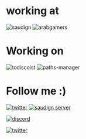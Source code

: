 # working at
![saudign](https://img.shields.io/badge/Admin-SaudiGN-purple)
![arabgamers](https://img.shields.io/badge/Founder-Arab%20gamers-sucess)

# Working on
![todiscoist](https://img.shields.io/badge/npm%20package-paths%20manager-red)
![paths-manager](https://img.shields.io/badge/Discord%20bot-ToDiscoist-red)

# Follow me :)
[![twitter](https://img.shields.io/twitter/url?label=Nabil&style=social&url=https%3A%2F%2Ftwitter.com%2Fnabil_alsaiad%2Ffollowers)](https://twitter.com/intent/follow?screen_name=nabil_alsaiad)
[![saudign server](https://img.shields.io/twitter/url?label=SaudiGN&style=social&logo=discord&url=https%3A%2F%2Fdiscord.gg%2Fcp8XsStTCp)](https://discord.gg/cp8XsStTCp)

[![discord](https://img.shields.io/discord/962095121946521600?logo=discord)](https://discord.gg/cp8XsStTCp)

[![twitter](https://img.shields.io/twitter/follow/nabil_alsaiad?style=social&logo=twitter)](https://twitter.com/intent/follow?screen_name=shields_io)
